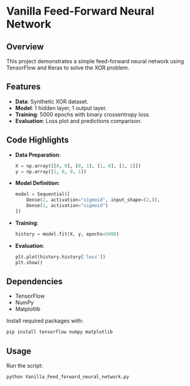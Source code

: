 # Vanilla Feed-Forward Neural Network

## Overview

This project demonstrates a simple feed-forward neural network using TensorFlow and Keras to solve the XOR problem.

## Features

- **Data**: Synthetic XOR dataset.
- **Model**: 1 hidden layer, 1 output layer.
- **Training**: 5000 epochs with binary crossentropy loss.
- **Evaluation**: Loss plot and predictions comparison.

## Code Highlights

- **Data Preparation**:
  ```python
  X = np.array([[0, 0], [0, 1], [1, 0], [1, 1]])
  y = np.array([1, 0, 0, 1])
  ```

- **Model Definition**:
  ```python
  model = Sequential([
      Dense(2, activation="sigmoid", input_shape=(2,)),
      Dense(1, activation="sigmoid")
  ])
  ```

- **Training**:
  ```python
  history = model.fit(X, y, epochs=5000)
  ```

- **Evaluation**:
  ```python
  plt.plot(history.history['loss'])
  plt.show()
  ```

## Dependencies

- TensorFlow
- NumPy
- Matplotlib

Install required packages with:
```bash
pip install tensorflow numpy matplotlib
```

## Usage

Run the script:
```bash
python Vanilla_Feed_forward_neural_network.py
```
